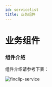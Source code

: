 ```yaml
---
id: servicelist
title: 业务组件
---
```


# 业务组件

### 组件介绍

组件介绍请参考下表：

![finclip-service](/img/finclip-service.png)
